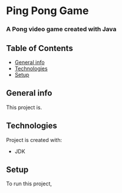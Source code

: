# Ping Pong Game <Titles and internal titles>
### A Pong video game created with Java <!--Introduction the project's aim-->
## Table of Contents
* [General info](#general-info)
* [Technologies](#technologies)
* [Setup](#setup)
## General info
This project is.
	
## Technologies
Project is created with:
* JDK 
	
## Setup
To run this project, 

<Scope of functionalities> 
<Examples of use>
<Project status >
<Sources>
<Other information>
